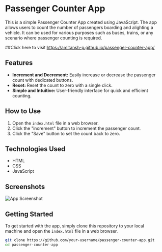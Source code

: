 # Passenger Counter App

This is a simple Passenger Counter App created using JavaScript. The app allows users to count the number of passengers boarding and alighting a vehicle. It can be used for various purposes such as buses, trains, or any scenario where passenger counting is required.

##Click here to visit
https://amitansh-p.github.io/passenger-counter-app/

## Features

- **Increment and Decrement:** Easily increase or decrease the passenger count with dedicated buttons.
- **Reset:** Reset the count to zero with a single click.
- **Simple and Intuitive:** User-friendly interface for quick and efficient counting.

## How to Use

1. Open the `index.html` file in a web browser.
2. Click the "increment" button to increment the passenger count.
3. Click the "Save" button to set the count back to zero.

## Technologies Used

- HTML
- CSS
- JavaScript

## Screenshots

![App Screenshot](![image](https://github.com/Amitansh-P/passenger-counter-app/assets/156566286/e538d1c4-dfb7-4ce7-87d3-57db23a7a431)
)

## Getting Started

To get started with the app, simply clone this repository to your local machine and open the `index.html` file in a web browser.

```bash
git clone https://github.com/your-username/passenger-counter-app.git
cd passenger-counter-app
